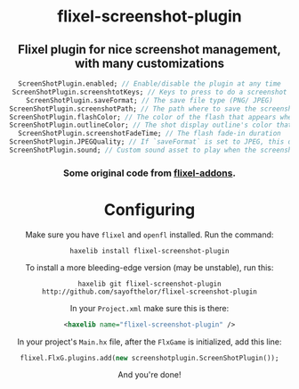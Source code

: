 <div align="center">

# flixel-screenshot-plugin

## Flixel plugin for nice screenshot management, with many customizations
```haxe
ScreenShotPlugin.enabled; // Enable/disable the plugin at any time
ScreenShotPlugin.screenshtotKeys; // Keys to press to do a screenshot
ScreenShotPlugin.saveFormat; // The save file type (PNG/ JPEG)
ScreenShotPlugin.screenshotPath; // The path where to save the screenshots
ScreenShotPlugin.flashColor; // The color of the flash that appears when taking a screenshot
ScreenShotPlugin.outlineColor; // The shot display outline's color that appears when taking a screenshot
ScreenShotPlugin.screenshotFadeTime; // The flash fade-in duration
ScreenShotPlugin.JPEGQuality; // If `saveFormat` is set to JPEG, this defines the quality of the JPEG files
ScreenShotPlugin.sound; // Custom sound asset to play when the screenshot is taken (if null, no sound is played)
```

### Some original code from [flixel-addons](http://lib.haxe.org/p/flixel-addons).

# Configuring
Make sure you have `flixel` and `openfl` installed.
Run the command:
```
haxelib install flixel-screenshot-plugin
```
To install a more bleeding-edge version (may be unstable), run this:
```
haxelib git flixel-screenshot-plugin http://github.com/sayofthelor/flixel-screenshot-plugin
```
In your `Project.xml` make sure this is there:
```xml
<haxelib name="flixel-screenshot-plugin" />
```
In your project's `Main.hx` file, after the `FlxGame` is initialized, add this line:
```haxe
flixel.FlxG.plugins.add(new screenshotplugin.ScreenShotPlugin());
```
And you're done!
